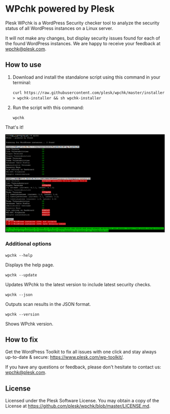 # WPchk powered by Plesk

Plesk WPchk is a WordPress Security checker tool to analyze the security status of all WordPress instances on a Linux server.

It will not make any changes, but display security issues found for each of the found WordPress instances.
We are happy to receive your feedback at wpchk@plesk.com.

## How to use

1. Download and install the standalone script using this command in your terminal:

   `curl https://raw.githubusercontent.com/plesk/wpchk/master/installer > wpchk-installer && sh wpchk-installer`

2. Run the script with this command:

   `wpchk`

That's it!

![WPchk powered by Plesk](screenshot.png)

### Additional options

`wpchk --help`

Displays the help page.

`wpchk --update`

Updates WPchk to the latest version to include latest security checks.

`wpchk --json`

Outputs scan results in the JSON format.

`wpchk --version`

Shows WPchk version.

## How to fix

Get the WordPress Toolkit to fix all issues with one click and stay always up-to-date & secure: <https://www.plesk.com/wp-toolkit/>.

If you have any questions or feedback, please don't hesitate to contact us: wpchk@plesk.com.

## License

Licensed under the Plesk Software License. You may obtain a copy of the License at <https://github.com/plesk/wpchk/blob/master/LICENSE.md>.

